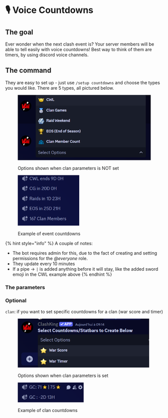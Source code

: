 # 🎙️ Voice Countdowns

## The goal

Ever wonder when the next clash event is? Your server members will be able to tell easily with voice countdowns! Best way to think of them are timers, by using discord voice channels.&#x20;

## The command

They are easy to set up - just use `/setup countdowns` and choose the types you would like. There are 5 types, all pictured below.

<figure><img src="../.gitbook/assets/image (8).png" alt="" width="452"><figcaption><p>Options shown when clan parameters is NOT set</p></figcaption></figure>

<figure><img src="../.gitbook/assets/image (9).png" alt="" width="196"><figcaption><p>Example of event countdowns</p></figcaption></figure>

{% hint style="info" %}
A couple of notes:

* The bot requires admin for this, due to the fact of creating and setting permissions for the _@everyone_ role.
* They update every 10 minutes
* If a pipe -> `|` is added anything before it will stay, like the added sword emoji in the CWL example above
{% endhint %}

### The parameters

### Optional

`clan`: if you want to set specific countdowns for a clan (war score and timer)

<figure><img src="../.gitbook/assets/image (7).png" alt="" width="419"><figcaption><p>Options shown when clan parameters is set</p></figcaption></figure>

<figure><img src="../.gitbook/assets/image (10).png" alt="" width="210"><figcaption><p>Example of clan countdowns</p></figcaption></figure>
